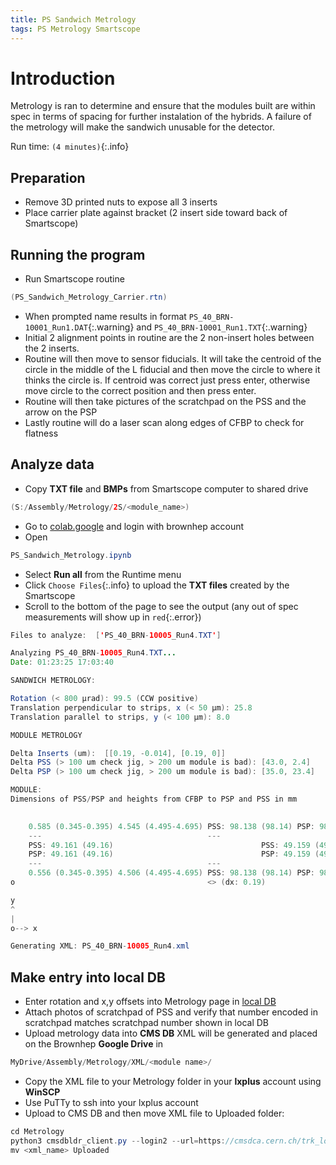 ```yaml
---
title: PS Sandwich Metrology
tags: PS Metrology Smartscope
---
```


# Introduction 

Metrology is ran to determine and ensure that the modules built are within spec in terms of spacing for further instalation of the hybrids. A failure of the metrology will make the sandwich unusable for the detector.

Run time: `(4 minutes)`{:.info} 

## Preparation 

* Remove 3D printed nuts to expose all 3 inserts 
* Place carrier plate against bracket (2 insert side toward back of Smartscope)

## Running the program 

* Run Smartscope routine 
```java
(PS_Sandwich_Metrology_Carrier.rtn)
```
* When prompted name results in format `PS_40_BRN-10001_Run1.DAT`{:.warning} and `PS_40_BRN-10001_Run1.TXT`{:.warning}
* Initial 2 alignment points in routine are the 2 non-insert holes between the 2 inserts.
* Routine will then move to sensor fiducials.  It will take the centroid of the circle in the middle of the L fiducial and then move the circle to where it thinks the circle is.  If centroid was correct just press enter, otherwise move circle to the correct position and then press enter.
* Routine will then take pictures of the scratchpad on the PSS and the arrow on the PSP
* Lastly routine will do a laser scan along edges of CFBP to check for flatness


## Analyze data
* Copy **TXT file** and **BMPs** from Smartscope computer to shared drive 
```java
(S:/Assembly/Metrology/2S/<module_name>)
```
* Go to [colab.google](https://colab.google/) and login with brownhep account
* Open 
```java
PS_Sandwich_Metrology.ipynb
```
* Select **Run all** from the Runtime menu
* Click `Choose Files`{:.info} to upload the  **TXT files** created by the Smartscope
* Scroll to the bottom of the page to see the output (any out of spec measurements will show up in `red`{:.error})

```java
Files to analyze:  ['PS_40_BRN-10005_Run4.TXT']

Analyzing PS_40_BRN-10005_Run4.TXT...
Date: 01:23:25 17:03:40 

SANDWICH METROLOGY:

Rotation (< 800 μrad): 99.5 (CCW positive)
Translation perpendicular to strips, x (< 50 μm): 25.8
Translation parallel to strips, y (< 100 μm): 8.0

MODULE METROLOGY

Delta Inserts (um):  [[0.19, -0.014], [0.19, 0]]
Delta PSS (> 100 um check jig, > 200 um module is bad): [43.0, 2.4]
Delta PSP (> 100 um check jig, > 200 um module is bad): [35.0, 23.4]

MODULE:
Dimensions of PSS/PSP and heights from CFBP to PSP and PSS in mm

																							o (dx: 0.19, dy: -0.014)
	0.585 (0.345-0.395)	4.545 (4.495-4.695)	PSS: 98.138 (98.14)	PSP: 98.739 (98.74)	5.034 (4.495-4.695)	1.075 (0.345-0.395)	
	---										---
	PSS: 49.161 (49.16)									PSS: 49.159 (49.16)
	PSP: 49.161 (49.16)									PSP: 49.159 (49.16)
	---										---
	0.556 (0.345-0.395)	4.506 (4.495-4.695)	PSS: 98.138 (98.14)	PSP: 98.74 (98.74)	4.987 (4.495-4.695)	1.034 (0.345-0.395)	
o											<> (dx: 0.19)

y
^
|
o--> x

Generating XML: PS_40_BRN-10005_Run4.xml

```

## Make entry into local DB

* Enter rotation and x,y offsets into Metrology page in [local DB](https://collider-parts-db.web.app/)
* Attach photos of scratchpad of PSS and verify that number encoded in scratchpad matches scratchpad number shown in local DB
* Upload metrology data into **CMS DB**
XML will be generated and placed on the Brownhep **Google Drive** in 
```java
MyDrive/Assembly/Metrology/XML/<module name>/
```
* Copy the XML file to your Metrology folder in your **lxplus** account using **WinSCP**
* Use PuTTy to ssh into your lxplus account
* Upload to CMS DB and then move XML file to Uploaded folder:

```java
cd Metrology
python3 cmsdbldr_client.py --login2 --url=https://cmsdca.cern.ch/trk_loader/trker/cmsr <xml_name>
mv <xml_name> Uploaded
```
